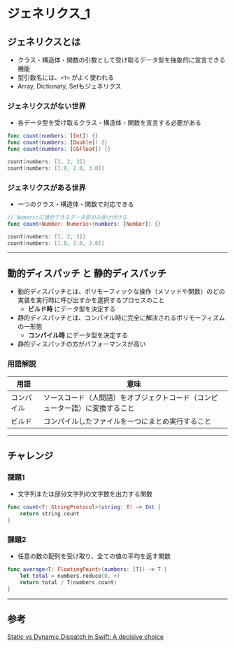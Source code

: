 # ジェネリクス_1

## ジェネリクスとは

- クラス・構造体・関数の引数として受け取るデータ型を抽象的に宣言できる機能
- 型引数名には、```<T>``` がよく使われる
- Array, Dictionaty, Setもジェネリクス

### ジェネリクスがない世界

- 各データ型を受け取るクラス・構造体・関数を宣言する必要がある

```swift
func count(numbers: [Int]) {}
func count(numbers: [Double]) {}
func count(numbers: [CGFloat]) {}

count(numbers: [1, 2, 3])
count(numbers: [1.0, 2.0, 3.0])
```

### ジェネリクスがある世界

- 一つのクラス・構造体・関数で対応できる

```swift
// Numericに適合できるデータ型のみ受け付ける
func count<Number: Numeric>(numbers: [Number]) {}

count(numbers: [1, 2, 3])
count(numbers: [1.0, 2.0, 3.0])
```

---

## 動的ディスパッチ と 静的ディスパッチ

- 動的ディスパッチとは、ポリモーフィックな操作（メソッドや関数）のどの実装を実行時に呼び出すかを選択するプロセスのこと
    - **ビルド時** にデータ型を決定する
- 静的ディスパッチとは、コンパイル時に完全に解決されるポリモーフィズムの一形態
    - **コンパイル時** にデータ型を決定する
- 静的ディスパッチの方がパフォーマンスが高い

### 用語解説
| 用語 | 意味 |
| - | - |
| コンパイル | ソースコード（人間語）をオブジェクトコード（コンピューター語）に変換すること |
| ビルド | コンパイルしたファイルを一つにまとめ実行すること |

---

## チャレンジ

### 課題1

- 文字列または部分文字列の文字数を出力する関数

```swift
func count<T: StringProtocol>(string: T) -> Int {
    return string.count
}
```

### 課題2

- 任意の数の配列を受け取り、全ての値の平均を返す関数

```swift
func average<T: FloatingPoint>(numbers: [T]) -> T {
    let total = numbers.reduce(0, +)
    return total / T(numbers.count)
}
```

---

## 参考

[Static vs Dynamic Dispatch in Swift: A decisive choice](https://medium.com/@bakshioye/static-vs-dynamic-dispatch-in-swift-a-decisive-choice-cece1e872d)